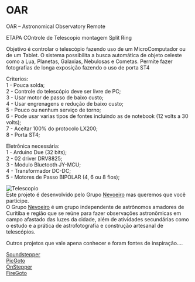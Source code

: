 # OAR
OAR – Astronomical Observatory Remote

ETAPA COntrole de Telescopio montagem Split Ring

Objetivo é controlar o telescópio fazendo uso de um MicroComputador ou de um Tablet. O sistema possibilita a busca automática de objeto celeste como a Lua, Planetas, Galaxias, Nebulosas e Cometas. Permite fazer fotografias de longa exposição fazendo o uso de porta ST4

Criterios:<br>
1 - Pouca solda;<br>
2 - Controle do telescópio deve ser livre de PC;<br>
3 - Usar motor de passo de baixo custo;<br>
4 - Usar engrenagens e redução de baixo custo;<br>
5 - Pouco ou nenhum serviço de torno;<br>
6 - Pode usar varias tipos de fontes incluindo as de notebook (12 volts a 30 volts);<br>
7 - Aceitar  100% do protocolo LX200;<br>
8 - Porta ST4;<br>


Eletrônica necessária:<br>
1 - Arduino Due (32 bits);<br>
2 - 02 driver DRV8825;<br>
3 - Modulo Bluetooth JY-MCU;<br>
4 - Transformador DC-DC;<br>
5 - Motores de Passo BIPOLAR (4, 6 ou 8 fios);<br>

<img src="http://nevoeiro.org/wp-content/uploads/2015/09/teke.png" alt="Telescopio" >

<br>
Este projeto é desenvolvido pelo Grupo 
<a href=http://nevoeiro.org/blog/archives/1290 target=&quot;_blank&quot;><span class="link">Nevoeiro</span></a> mas queremos que você participe.<br>
O Grupo <a href=http://nevoeiro.org target=&quot;_blank&quot;><span class="link">Nevoeiro</span></a> é um grupo independente de astrônomos amadores de Curitiba e região que se reúne para fazer observações astronômicas em campo afastado das luzes da cidade, além de atividades secundárias como o estudo e a prática de astrofotografia e construção artesanal de telescópios.



Outros projetos que vale apena conhecer e foram fontes de inspiração....

<a href=http://soundstepper.sourceforge.net target=&quot;_blank&quot;><span class="link">Soundstepper</span></a><br>
<a href=https://sites.google.com/site/picgoto target=&quot;_blank&quot;><span class="link">PicGoto</span></a><br>
<a href=http://www.stellarjourney.com target=&quot;_blank&quot;><span class="link">OnStepper</span></a><br>
<a href=http://www.astronomoamador.com.br/arduino-controle-de-telescopio target=&quot;_blank&quot;><span class="link">FireGoto</span></a><br>





